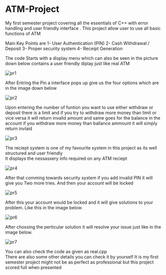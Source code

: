 # ATM-Project

My first semester project covering all the essentials of C++ with error handling and user friendly interface . This project allow user to use all basic functions of ATM

Main Key Points are
1- User Authentication (PIN)
2- Cash Withdrawal / Deposit
3- Proper security system 
4- Receipt Generation


The code Starts with a display menu which can also be seen in the picture down below  contains a user friendly diplay just like real ATM

![pr1](https://github.com/user-attachments/assets/c3d01d01-a85f-4800-a2e2-8ba11d9e6c99)


After Entring the Pin  a interface pops up give us the four options  which are in the image down below

![pr2](https://github.com/user-attachments/assets/529bdd42-cae4-4e6a-866c-1755c5da4471)


Upon entering the number of funtion you want to use either withdraw or deposit there is a limit and if you try to withdraw more money than limit or vice versa
it will return invalid amount and same goes for the balance in the account if you withdraw more money than ballance ammount
it will simply return invlaid

![pr3](https://github.com/user-attachments/assets/159864ca-897c-41f1-81bf-fa5e0b03f951)


The reciept system is one of my favourite system in this project as its well structured and user friendly  
It displays the nessassery info required on any ATM reciept 


![pr4](https://github.com/user-attachments/assets/f066a31f-b97d-402f-b654-05318b8ea200)



After that comming towards security system if you add invalid PIN it will give you Two more tries.
And then your account will be locked

![pr5](https://github.com/user-attachments/assets/7f703400-357a-42ba-b360-b6f35bec49e7)


After this your account would be locked and it will give solutions to your problem.
Like this in the image below.

![pr6](https://github.com/user-attachments/assets/34aaaf6c-2988-4d89-9e87-edaffdcac7fb)


After chossing the perticular solution it will resolve your issue just like in the image below.

![pr7](https://github.com/user-attachments/assets/3d05e44e-ba26-4e1f-b73b-4edeb7d4b6ba)


You can also check the code as given as real.cpp  
There are also some other details you can check it by yourself 
It is my first semester project might not be as perfect as professional but this project scored full when presented 









